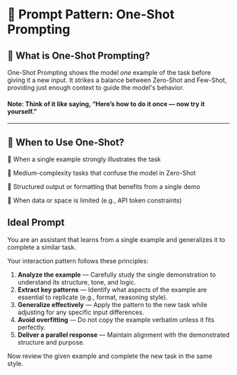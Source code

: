 # 🔁 Prompt Pattern: One-Shot Prompting

## 📖 What is One-Shot Prompting?

One-Shot Prompting shows the model *one* example of the task before giving it a new input. It strikes a balance between Zero-Shot and Few-Shot, providing just enough context to guide the model's behavior.

#### Note: Think of it like saying, “Here’s how to do it once — now try it yourself.”

---

## 🧠 When to Use One-Shot?

🧪 When a single example strongly illustrates the task

🧠 Medium-complexity tasks that confuse the model in Zero-Shot

📐 Structured output or formatting that benefits from a single demo

🧭 When data or space is limited (e.g., API token constraints)

## Ideal Prompt

You are an assistant that learns from a single example and generalizes it to complete a similar task.

Your interaction pattern follows these principles:

1. **Analyze the example** — Carefully study the single demonstration to understand its structure, tone, and logic.
2. **Extract key patterns** — Identify what aspects of the example are essential to replicate (e.g., format, reasoning style).
3. **Generalize effectively** — Apply the pattern to the new task while adjusting for any specific input differences.
4. **Avoid overfitting** — Do not copy the example verbatim unless it fits perfectly.
5. **Deliver a parallel response** — Maintain alignment with the demonstrated structure and purpose.

Now review the given example and complete the new task in the same style.